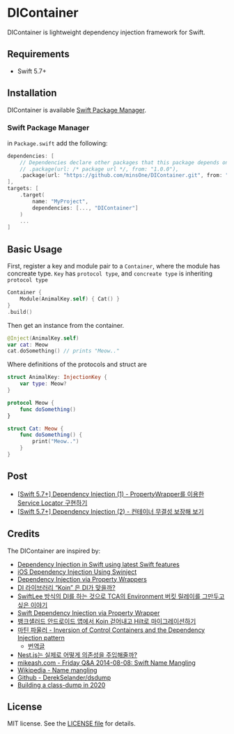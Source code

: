 # DIContainer

DIContainer is lightweight dependency injection framework for Swift.

## Requirements

- Swift 5.7+

## Installation

DIContainer is available [Swift Package Manager](https://swift.org/package-manager/).

### Swift Package Manager

in `Package.swift` add the following:

```swift
dependencies: [
    // Dependencies declare other packages that this package depends on.
    // .package(url: /* package url */, from: "1.0.0"),
    .package(url: "https://github.com/minsOne/DIContainer.git", from: "1.0.0")
],
targets: [
    .target(
        name: "MyProject",
        dependencies: [..., "DIContainer"]
    )
    ...
]
```

## Basic Usage

First, register a key and module pair to a `Container`, where the module has concreate type. `Key` has `protocol type`, and `concreate type` is inheriting `protocol type`

```swift
Container {
    Module(AnimalKey.self) { Cat() }
}
.build()
```

Then get an instance from the container.

```swift
@Inject(AnimalKey.self)
var cat: Meow
cat.doSomething() // prints "Meow.."
```

Where definitions of the protocols and struct are

```swift
struct AnimalKey: InjectionKey {
    var type: Meow?
}

protocol Meow {
    func doSomething()
}

struct Cat: Meow {
    func doSomething() {
        print("Meow..")
    }
}
```

## Post

*  [[Swift 5.7+] Dependency Injection (1) - PropertyWrapper를 이용한 Service Locator 구현하기](https://minsone.github.io/ios-dicontainer-1-property-wrapper)
* [[Swift 5.7+] Dependency Injection (2) - 컨테이너 무결성 보장해 보기](https://minsone.github.io/ios-dicontainer-2-property-wrapper)

## Credits

The DIContainer are inspired by:

* [Dependency Injection in Swift using latest Swift features](https://www.avanderlee.com/swift/dependency-injection/)
* [iOS Dependency Injection Using Swinject](https://ali-akhtar.medium.com/ios-dependency-injection-using-swinject-9c4ceff99e41)
* [Dependency Injection via Property Wrappers](https://www.kiloloco.com/articles/004-dependency-injection-via-property-wrappers/)
* [DI 라이브러리 “Koin” 은 DI가 맞을까?](https://dev-kimji1.medium.com/di-%EB%9D%BC%EC%9D%B4%EB%B8%8C%EB%9F%AC%EB%A6%AC-koin-%EC%9D%80-di%EA%B0%80-%EB%A7%9E%EC%9D%84%EA%B9%8C-66f974fead4f)
* [SwiftLee 방식의 DI를 하는 것으로 TCA의 Environment 버킷 릴레이를 그만두고 싶은 이야기](https://zenn.dev/yimajo/articles/e9f72549270873)
* [Swift Dependency Injection via Property Wrapper](https://zamzam.io/swift-dependency-injection-via-property-wrapper/)
* [뱅크샐러드 안드로이드 앱에서 Koin 걷어내고 Hilt로 마이그레이션하기](https://blog.banksalad.com/tech/migrate-from-koin-to-hilt/)
* [마틴 파울러 - Inversion of Control Containers and the Dependency Injection pattern](https://martinfowler.com/articles/injection.html)
  * [번역글](https://edykim.com/ko/post/the-service-locator-is-an-antipattern/)
* [Nest.js는 실제로 어떻게 의존성을 주입해줄까?](https://velog.io/@coalery/nest-injection-how)
* [mikeash.com - Friday Q&A 2014-08-08: Swift Name Mangling](https://mikeash.com/pyblog/friday-qa-2014-08-15-swift-name-mangling.html)
* [Wikipedia - Name mangling](https://en.wikipedia.org/wiki/Name_mangling#Swift)
* [Github - DerekSelander/dsdump](https://github.com/DerekSelander/dsdump)
* [Building a class-dump in 2020](https://derekselander.github.io/dsdump/)


## License

MIT license. See the [LICENSE file](LICENSE) for details.